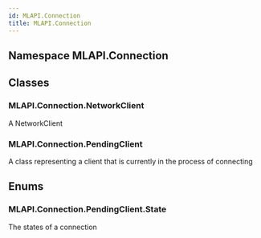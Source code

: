 ```yaml
---  
id: MLAPI.Connection
title: MLAPI.Connection
---
```


## Namespace MLAPI.Connection

<div class="markdown level0 summary">

</div>

<div class="markdown level0 conceptual">

</div>

<div class="markdown level0 remarks">

</div>

## Classes

### MLAPI.Connection.NetworkClient

<div class="section">

A NetworkClient

</div>

### MLAPI.Connection.PendingClient

<div class="section">

A class representing a client that is currently in the process of
connecting

</div>

## Enums

### MLAPI.Connection.PendingClient.State

<div class="section">

The states of a connection

</div>
